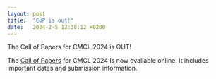 ```yaml
---
layout: post
title:  "CoP is out!"
date:   2024-2-5 12:38:12 +0200
---
```


The Call of Papers for CMCL 2024 is OUT! 


The [Call of Papers](https://cmclorg.github.io/CoP) for CMCL 2024 is now available online. 
It includes important dates and submission information. 



